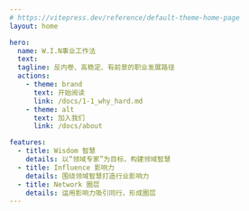 ```yaml
---
# https://vitepress.dev/reference/default-theme-home-page
layout: home

hero:
  name: W.I.N事业工作法
  text:
  tagline: 反内卷、高稳定、有前景的职业发展路径
  actions:
    - theme: brand
      text: 开始阅读
      link: /docs/1-1_why_hard.md
    - theme: alt
      text: 加入我们
      link: /docs/about

features:
  - title: Wisdom 智慧
    details: 以“领域专家”为目标，构建领域智慧
  - title: Influence 影响力
    details: 围绕领域智慧打造行业影响力
  - title: Network 圈层
    details: 运用影响力吸引同行，形成圈层
---
```

